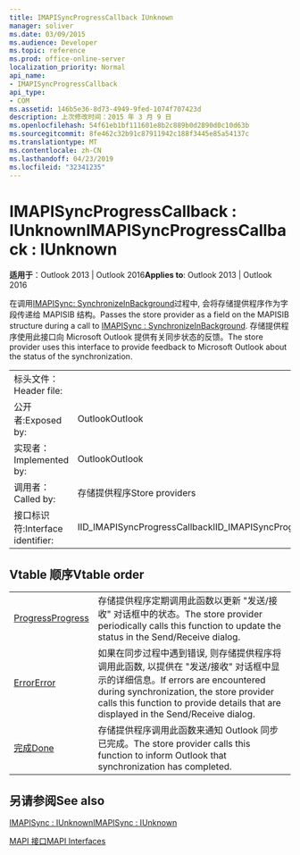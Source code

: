 ```yaml
---
title: IMAPISyncProgressCallback IUnknown
manager: soliver
ms.date: 03/09/2015
ms.audience: Developer
ms.topic: reference
ms.prod: office-online-server
localization_priority: Normal
api_name:
- IMAPISyncProgressCallback
api_type:
- COM
ms.assetid: 146b5e36-8d73-4949-9fed-1074f707423d
description: 上次修改时间：2015 年 3 月 9 日
ms.openlocfilehash: 54f61eb1bf111601e8b2c889b0d2890d0c10d63b
ms.sourcegitcommit: 8fe462c32b91c87911942c188f3445e85a54137c
ms.translationtype: MT
ms.contentlocale: zh-CN
ms.lasthandoff: 04/23/2019
ms.locfileid: "32341235"
---
```

# <a name="imapisyncprogresscallback--iunknown"></a><span data-ttu-id="ac6c0-103">IMAPISyncProgressCallback : IUnknown</span><span class="sxs-lookup"><span data-stu-id="ac6c0-103">IMAPISyncProgressCallback : IUnknown</span></span>

  
  
<span data-ttu-id="ac6c0-104">**适用于**：Outlook 2013 | Outlook 2016</span><span class="sxs-lookup"><span data-stu-id="ac6c0-104">**Applies to**: Outlook 2013 | Outlook 2016</span></span> 
  
<span data-ttu-id="ac6c0-105">在调用[IMAPISync: SynchronizeInBackground](imapisyncsynchronizeinbackground.md)过程中, 会将存储提供程序作为字段传递给 MAPISIB 结构。</span><span class="sxs-lookup"><span data-stu-id="ac6c0-105">Passes the store provider as a field on the MAPISIB structure during a call to [IMAPISync : SynchronizeInBackground](imapisyncsynchronizeinbackground.md).</span></span> <span data-ttu-id="ac6c0-106">存储提供程序使用此接口向 Microsoft Outlook 提供有关同步状态的反馈。</span><span class="sxs-lookup"><span data-stu-id="ac6c0-106">The store provider uses this interface to provide feedback to Microsoft Outlook about the status of the synchronization.</span></span>
  
|||
|:-----|:-----|
|<span data-ttu-id="ac6c0-107">标头文件：</span><span class="sxs-lookup"><span data-stu-id="ac6c0-107">Header file:</span></span>  <br/> ||
|<span data-ttu-id="ac6c0-108">公开者:</span><span class="sxs-lookup"><span data-stu-id="ac6c0-108">Exposed by:</span></span>  <br/> |<span data-ttu-id="ac6c0-109">Outlook</span><span class="sxs-lookup"><span data-stu-id="ac6c0-109">Outlook</span></span>  <br/> |
|<span data-ttu-id="ac6c0-110">实现者：</span><span class="sxs-lookup"><span data-stu-id="ac6c0-110">Implemented by:</span></span>  <br/> |<span data-ttu-id="ac6c0-111">Outlook</span><span class="sxs-lookup"><span data-stu-id="ac6c0-111">Outlook</span></span>  <br/> |
|<span data-ttu-id="ac6c0-112">调用者：</span><span class="sxs-lookup"><span data-stu-id="ac6c0-112">Called by:</span></span>  <br/> |<span data-ttu-id="ac6c0-113">存储提供程序</span><span class="sxs-lookup"><span data-stu-id="ac6c0-113">Store providers</span></span>  <br/> |
|<span data-ttu-id="ac6c0-114">接口标识符:</span><span class="sxs-lookup"><span data-stu-id="ac6c0-114">Interface identifier:</span></span>  <br/> |<span data-ttu-id="ac6c0-115">IID_IMAPISyncProgressCallback</span><span class="sxs-lookup"><span data-stu-id="ac6c0-115">IID_IMAPISyncProgressCallback</span></span>  <br/> |
   
## <a name="vtable-order"></a><span data-ttu-id="ac6c0-116">Vtable 顺序</span><span class="sxs-lookup"><span data-stu-id="ac6c0-116">Vtable order</span></span>

|||
|:-----|:-----|
|[<span data-ttu-id="ac6c0-117">Progress</span><span class="sxs-lookup"><span data-stu-id="ac6c0-117">Progress</span></span>](imapisyncprogresscallback-progress.md) <br/> |<span data-ttu-id="ac6c0-118">存储提供程序定期调用此函数以更新 "发送/接收" 对话框中的状态。</span><span class="sxs-lookup"><span data-stu-id="ac6c0-118">The store provider periodically calls this function to update the status in the Send/Receive dialog.</span></span>  <br/> |
|[<span data-ttu-id="ac6c0-119">Error</span><span class="sxs-lookup"><span data-stu-id="ac6c0-119">Error</span></span>](imapisyncprogresscallback-error.md) <br/> |<span data-ttu-id="ac6c0-120">如果在同步过程中遇到错误, 则存储提供程序将调用此函数, 以提供在 "发送/接收" 对话框中显示的详细信息。</span><span class="sxs-lookup"><span data-stu-id="ac6c0-120">If errors are encountered during synchronization, the store provider calls this function to provide details that are displayed in the Send/Receive dialog.</span></span>  <br/> |
|[<span data-ttu-id="ac6c0-121">完成</span><span class="sxs-lookup"><span data-stu-id="ac6c0-121">Done</span></span>](imapisyncprogresscallback-done.md) <br/> |<span data-ttu-id="ac6c0-122">存储提供程序调用此函数来通知 Outlook 同步已完成。</span><span class="sxs-lookup"><span data-stu-id="ac6c0-122">The store provider calls this function to inform Outlook that synchronization has completed.</span></span>  <br/> |
   
## <a name="see-also"></a><span data-ttu-id="ac6c0-123">另请参阅</span><span class="sxs-lookup"><span data-stu-id="ac6c0-123">See also</span></span>



[<span data-ttu-id="ac6c0-124">IMAPISync : IUnknown</span><span class="sxs-lookup"><span data-stu-id="ac6c0-124">IMAPISync : IUnknown</span></span>](imapisynciunknown.md)


[<span data-ttu-id="ac6c0-125">MAPI 接口</span><span class="sxs-lookup"><span data-stu-id="ac6c0-125">MAPI Interfaces</span></span>](mapi-interfaces.md)

